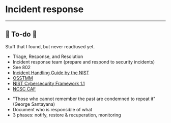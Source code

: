 # Incident response

<hr class="sep-both">

## 👻 To-do 👻

Stuff that I found, but never read/used yet.

<div class="row row-cols-md-2"><div>

* Triage, Response, and Resolution
* Incident response team (prepare and respond to security incidents)
* See 802
* [Incident Handling Guide by the NIST](https://nvlpubs.nist.gov/nistpubs/SpecialPublications/NIST.SP.800-61r2.pdf)
* [OSSTMM](https://www.isecom.org/OSSTMM.3.pdf)
* [NIST Cybersecurity Framework 1.1](https://www.nist.gov/cyberframework)
* [NCSC CAF](https://www.ncsc.gov.uk/collection/caf/caf-principles-and-guidance)
</div><div>

* "Those who cannot remember the past are condemned to repeat it" (George Santayana)
* Document who is responsible of what
* 3 phases: notify, restore & recuperation, monitoring
</div></div>